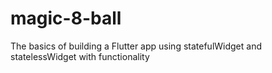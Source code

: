 # magic-8-ball
The basics of building a Flutter app using statefulWidget and statelessWidget with functionality
